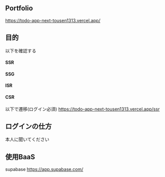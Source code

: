 ## Portfolio
https://todo-app-next-tousen1313.vercel.app/

## 目的
以下を確認する
#### SSR
#### SSG
#### ISR
#### CSR

以下で遷移(ログイン必須)
https://todo-app-next-tousen1313.vercel.app/ssr

## ログインの仕方
本人に聞いてください

## 使用BaaS
supabase
https://app.supabase.com/
